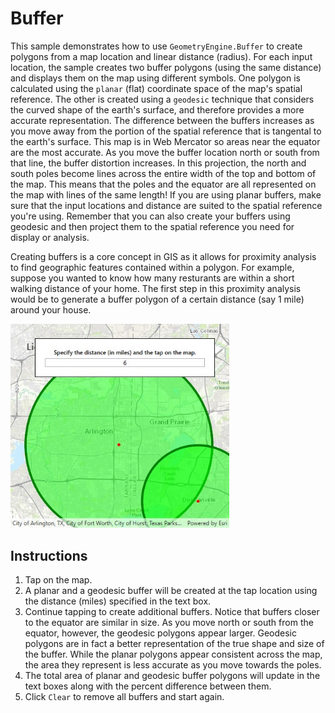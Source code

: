 # Buffer
This sample demonstrates how to use `GeometryEngine.Buffer` to create polygons from a map location and linear distance (radius). 
For each input location, the sample creates two buffer polygons (using the same distance) and displays them on the map using different symbols. 
One polygon is calculated using the `planar` (flat) coordinate space of the map's spatial reference. The other is created using a 
`geodesic` technique that considers the curved shape of the earth's surface, and therefore provides a more accurate representation.
The difference between the buffers increases as you move away from the portion of the spatial reference that is tangental to the 
earth's surface. This map is in Web Mercator so areas near the equator are the most accurate. As you move the buffer location north
or south from that line, the buffer distortion increases. In this projection, the north and south poles become lines across the entire width 
of the top and bottom of the map. This means that the poles and the equator are all represented on the map with lines of the same length! If 
you are using planar buffers, make sure that the input locations and distance are suited to the spatial reference you're using. Remember that 
you can also create your buffers using geodesic and then project them to the spatial reference you need for display or analysis.

Creating buffers is a core concept in GIS as it allows for proximity analysis to find geographic features contained within a polygon. For example, suppose you wanted to know how many resturants are within a short walking distance of your home. The first step in this proximity analysis would be to generate a buffer polygon of a certain distance (say 1 mile) around your house.  

<img src="Buffer.jpg" width="350"/>

## Instructions

1. Tap on the map.    
2. A planar and a geodesic buffer will be created at the tap location using the distance (miles) specified in the text box.    
3. Continue tapping to create additional buffers. Notice that buffers closer to the equator are similar in size. As you move north or south from the equator, however, the geodesic polygons appear larger. Geodesic polygons are in fact a better representation of the true shape and size of the buffer. While the planar polygons appear consistent across the map, the area they represent is less accurate as you move towards the poles.    
4. The total area of planar and geodesic buffer polygons will update in the text boxes along with the percent difference between them.    
5. Click `Clear` to remove all buffers and start again.
